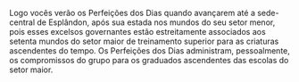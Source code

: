 ﻿Logo vocês verão os Perfeições dos Dias quando avançarem até a sede-central de Esplândon, após sua estada nos mundos do seu setor menor, pois esses excelsos governantes estão estreitamente associados aos setenta mundos do setor maior de treinamento superior para as criaturas ascendentes do tempo. Os Perfeições dos Dias administram, pessoalmente, os compromissos do grupo para os graduados ascendentes das escolas do setor maior.
